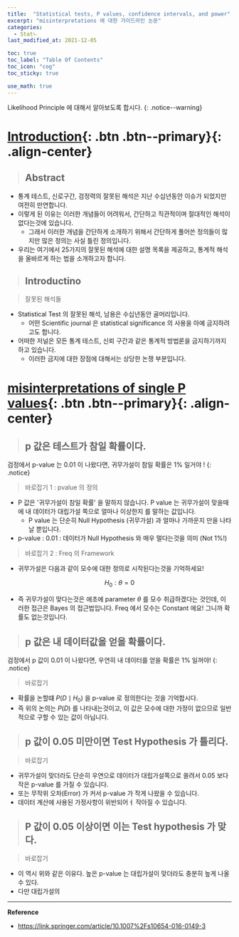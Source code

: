 ```yaml
---
title:  "Statistical tests, P values, confidence intervals, and power"
excerpt: "misinterpretations 에 대한 가이드라인 논문" 
categories:
  - Statㄴ
last_modified_at: 2021-12-05

toc: true
toc_label: "Table Of Contents"
toc_icon: "cog"
toc_sticky: true

use_math: true
---
```


 Likelihood Principle 에 대해서 알아보도록 합시다.
{: .notice--warning}

# [Introduction](#link){: .btn .btn--primary}{: .align-center}

> ## Abstract

- 통계 테스트, 신로구간, 검정력의 잘못된 해석은 지난 수십년동안 이슈가 되었지만 여전히 만연합니다. 
- 이렇게 된 이유는 이러한 개념들이 어려워서, 간단하고 직관적이며 절대적인 해석이 없다는것에 있습니다.
  - 그래서 이러한 개념을 간단하게 소개하기 위해서 간단하게 풀어쓴 정의들이 많지만 많은 정의는 사실 틀린 정의입니다. 
- 우리는 여기에서 25가지의 잘못된 해석에 대한 설명 목록을 제공하고, 통계적 해석을 올바르게 하는 법을 소개하고자 합니다.

> ## Introductino

> 잘못된 해석들

- Statistical Test 의 잘못된 해석, 남용은 수십년동안 골머리입니다. 
  - 어떤 Scientific journal 은 statistical significance 의 사용을 아예 금지하려고도 합니다. 
- 어떠한 저널은 모든 통계 테스트, 신뢰 구간과 같은 통계적 방법론을 금지하기까지 하고 있습니다.
  - 이러한 금지에 대한 장점에 대해서는 상당한 논쟁 부분입니다.



# [misinterpretations of single P values](#link){: .btn .btn--primary}{: .align-center}

> ## p 값은 테스트가 참일 확률이다.

검정에서 p-value 는 0.01 이 나왔다면, 귀무가설이 참일 확률은 1% 일거야 !
{: .notice}

> 바로잡기 1 : pvalue 의 정의

- P 값은 '귀무가설이 참일 확률' 을 말하지 않습니다. P value 는 귀무가설이 맞을때에 내 데이터가 대립가설 쪽으로 얼마나 이상한지 를 말하는 값입니다.
  - P value 는 단순히 Null Hypothesis (귀무가설) 과 얼마나 가까운지 만을 나타날 뿐입니다.
- p-value : 0.01 : 데이터가 Null Hypothesis 와 매우 멀다는것을 의미 (Not 1%!)

> 바로잡기 2 : Freq 의 Framework

- 귀무가설은 다음과 같이 모수에 대한 정의로 시작된다는것을 기억하세요! 

$$H_0 : \theta = 0$$

- 즉 귀무가설이 맞다는것은 애초에 parameter $\theta$ 를 모수 취급하겠다는 것인데, 이러한 접근은 Bayes 의 접근법입니다. Freq 에서 모수는 Constant 에요! 그니까 확률도 없는것입니다.

> ## p 값은 내 데이터값을 얻을 확률이다.

검정에서 p 값이 0.01 이 나왔다면, 우연히 내 데이터를 얻을 확률은 1% 일꺼야! 
{: .notice}

>  바로잡기 

- 확률을 논할떄 $P(D \mid H_0)$ 을 p-value 로 정의한다는 것을 기억합시다. 
- 즉 위의 논의는 $P(D)$ 를 나타내는것이고,  이 값은 모수에 대한 가정이 없으므로 일반적으로 구할 수 있는 값이 아닙니다.

> ## p 값이 0.05 미만이면 Test Hypothesis 가 틀리다.

> 바로잡기

- 귀무가설이 맞더라도 단순히 우연으로 데이터가 대립가설쪽으로 쏠려서 0.05 보다 작은 p-value 를 가질 수 있습니다.
- 또는 무작위 오차(Error) 가 커서 p-value 가 작게 나왔을 수 있습니다. 
- 데이터 계산에 사용된 가정사항이 위반되어ㅓ 작아질 수 있습니다.

> ## P 값이 0.05 이상이면 이는  Test hypothesis 가 맞다.

> 바로잡기

- 이 역시 위와 같은 이유다. 높은 p-value 는 대립가설이 맞더라도 충분히 높게 나올 수 있다.
- 다만 대립가설의

---

**Reference**

- <https://link.springer.com/article/10.1007%2Fs10654-016-0149-3>









